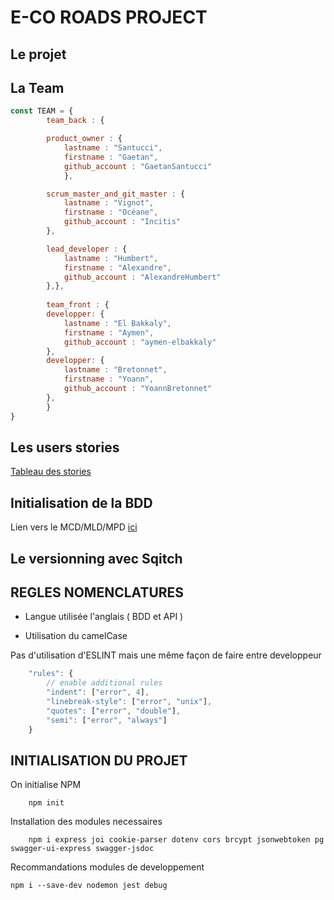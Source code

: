 # E-CO ROADS PROJECT 

## Le projet

## La Team

```javascript
const TEAM = {
        team_back : {

        product_owner : {
            lastname : "Santucci",
            firstname : "Gaetan",
            github_account : "GaetanSantucci"
            },

        scrum_master_and_git_master : {
            lastname : "Vignot",
            firstname : "Océane",
            github_account : "Incitis"
        },

        lead_developer : {
            lastname : "Humbert",
            firstname : "Alexandre",
            github_account : "AlexandreHumbert"
        },},
        
        team_front : {
        developper: {
            lastname : "El Bakkaly",
            firstname : "Aymen",
            github_account : "aymen-elbakkaly"
        },
        developper: {
            lastname : "Bretonnet",
            firstname : "Yoann",
            github_account : "YoannBretonnet"
        },
        }
}
```

## Les users stories 

[Tableau des stories](./_docs/user_stories.md)

## Initialisation de la BDD

Lien vers le MCD/MLD/MPD [ici](./_docs/init_api.md)

## Le versionning avec Sqitch 

## REGLES NOMENCLATURES

- Langue utilisée l'anglais ( BDD et API )

- Utilisation du camelCase

Pas d'utilisation d'ESLINT mais une même façon de faire entre developpeur 

```javascript
    "rules": {
        // enable additional rules
        "indent": ["error", 4],
        "linebreak-style": ["error", "unix"],
        "quotes": ["error", "double"],
        "semi": ["error", "always"]
    }
```


## INITIALISATION DU PROJET

On initialise NPM
```shell
    npm init
```
Installation des modules necessaires
```shell
    npm i express joi cookie-parser dotenv cors brcypt jsonwebtoken pg swagger-ui-express swagger-jsdoc
```

Recommandations modules de developpement
```shell
npm i --save-dev nodemon jest debug 